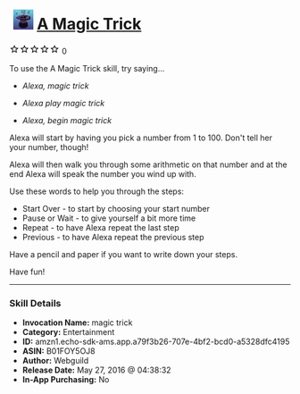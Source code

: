 # &nbsp;<img src="skill_icon" alt="A Magic Trick icon" width="36"> [A Magic Trick](http://alexa.amazon.com/#skills/amzn1.echo-sdk-ams.app.a79f3b26-707e-4bf2-bcd0-a5328dfc4195)
![0 stars](../../images/ic_star_border_black_18dp_1x.png)![0 stars](../../images/ic_star_border_black_18dp_1x.png)![0 stars](../../images/ic_star_border_black_18dp_1x.png)![0 stars](../../images/ic_star_border_black_18dp_1x.png)![0 stars](../../images/ic_star_border_black_18dp_1x.png) 0

To use the A Magic Trick skill, try saying...

* *Alexa, magic trick*

* *Alexa play magic trick*

* *Alexa, begin magic trick*

Alexa will start by having you pick a number from 1 to 100. Don't tell her your number, though!

Alexa will then walk you through some arithmetic on that number and at the end Alexa will speak the number you wind up with.

Use these words to help you through the steps:

 * Start Over - to start by choosing your start number
 * Pause or Wait - to give yourself a bit more time
 * Repeat - to have Alexa repeat the last step
 * Previous - to have Alexa repeat the previous step
 
Have a pencil and paper if you want to write down your steps.

Have fun!

***

### Skill Details

* **Invocation Name:** magic trick
* **Category:** Entertainment
* **ID:** amzn1.echo-sdk-ams.app.a79f3b26-707e-4bf2-bcd0-a5328dfc4195
* **ASIN:** B01FOY5OJ8
* **Author:** Webguild
* **Release Date:** May 27, 2016 @ 04:38:32
* **In-App Purchasing:** No
